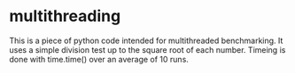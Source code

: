 # multithreading

This is a piece of python code intended for multithreaded benchmarking.
It uses a simple division test up to the square root of each number.
Timeing is done with time.time() over an average of 10 runs.
